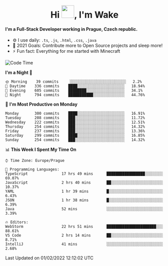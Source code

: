 <h1 align="center">Hi <img src="https://raw.githubusercontent.com/MrWakeCZ/MrWakeCZ/master/Hi.gif" width="40px" />, I'm Wake</h1>

#### I'm a Full-Stack Developer working in Prague, Czech republic.
- ⚙️ I use daily: `.ts`, `.js`, `.html`, `.css`, `.java`
- 🥅 2021 Goals: Contribute more to Open Source projects and sleep more!
- ⚡ Fun fact: Everything for me started with Minecraft

<!--START_SECTION:waka-->
![Code Time](http://img.shields.io/badge/Code%20Time-2%2C106%20hrs%2030%20mins-blue)

**I'm a Night 🦉** 

```text
🌞 Morning    39 commits     ░░░░░░░░░░░░░░░░░░░░░░░░░   2.2% 
🌆 Daytime    336 commits    ████░░░░░░░░░░░░░░░░░░░░░   18.94% 
🌃 Evening    605 commits    ████████░░░░░░░░░░░░░░░░░   34.1% 
🌙 Night      794 commits    ███████████░░░░░░░░░░░░░░   44.76%

```
📅 **I'm Most Productive on Monday** 

```text
Monday       300 commits    ████░░░░░░░░░░░░░░░░░░░░░   16.91% 
Tuesday      208 commits    ███░░░░░░░░░░░░░░░░░░░░░░   11.72% 
Wednesday    222 commits    ███░░░░░░░░░░░░░░░░░░░░░░   12.51% 
Thursday     254 commits    ███░░░░░░░░░░░░░░░░░░░░░░   14.32% 
Friday       237 commits    ███░░░░░░░░░░░░░░░░░░░░░░   13.36% 
Saturday     299 commits    ████░░░░░░░░░░░░░░░░░░░░░   16.85% 
Sunday       254 commits    ███░░░░░░░░░░░░░░░░░░░░░░   14.32%

```


📊 **This Week I Spent My Time On** 

```text
⌚︎ Time Zone: Europe/Prague

💬 Programming Languages: 
TypeScript               17 hrs 49 mins      █████████████████░░░░░░░░   69.07% 
JavaScript               2 hrs 40 mins       ██░░░░░░░░░░░░░░░░░░░░░░░   10.37% 
YAML                     1 hr 39 mins        █░░░░░░░░░░░░░░░░░░░░░░░░   6.43% 
JSON                     1 hr 38 mins        █░░░░░░░░░░░░░░░░░░░░░░░░   6.39% 
Java                     52 mins             ░░░░░░░░░░░░░░░░░░░░░░░░░   3.39%

🔥 Editors: 
WebStorm                 22 hrs 51 mins      ██████████████████████░░░   88.61% 
VS Code                  2 hrs 14 mins       ██░░░░░░░░░░░░░░░░░░░░░░░   8.71% 
IntelliJ                 41 mins             ░░░░░░░░░░░░░░░░░░░░░░░░░   2.68%

```


 Last Updated on 01/02/2022 12:12:02 UTC
<!--END_SECTION:waka-->
